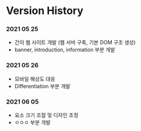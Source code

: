# Version History

### 2021 05 25
- 간이 웹 사이트 개발 (웹 서버 구축, 기본 DOM 구조 생성)
- banner, introduction, information 부분 개발

### 2021 05 26
- 모바일 해상도 대응
- Differentiation 부분 개발

### 2021 06 05
- 요소 크기 조절 및 디자인 조정
- ㅇㅇㅇ 부분 개발

